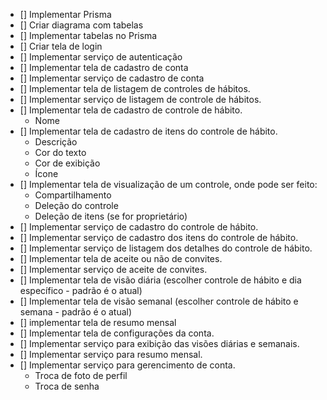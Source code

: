 - [] Implementar Prisma
- [] Criar diagrama com tabelas
- [] Implementar tabelas no Prisma
- [] Criar tela de login
- [] Implementar serviço de autenticação
- [] Implementar tela de cadastro de conta
- [] Implementar serviço de cadastro de conta
- [] Implementar tela de listagem de controles de hábitos.
- [] Implementar serviço de listagem de controle de hábitos.
- [] Implementar tela de cadastro de controle de hábito.
  - Nome
- [] Implementar tela de cadastro de itens do controle de hábito.
  - Descrição
  - Cor do texto
  - Cor de exibição
  - Ícone
- [] Implementar tela de visualização de um controle, onde pode ser feito:
  - Compartilhamento
  - Deleção do controle
  - Deleção de itens (se for proprietário)
- [] Implementar serviço de cadastro do controle de hábito.
- [] Implementar serviço de cadastro dos itens do controle de hábito.
- [] Implementar serviço de listagem dos detalhes do controle de hábito.
- [] Implementar tela de aceite ou não de convites.
- [] Implementar serviço de aceite de convites.
- [] Implementar tela de visão diária (escolher controle de hábito e dia específico - padrão é o atual)
- [] Implementar tela de visão semanal (escolher controle de hábito e semana - padrão é o atual)
- [] implementar tela de resumo mensal
- [] Implementar tela de configurações da conta.
- [] Implementar serviço para exibição das visões diárias e semanais.
- [] Implementar serviço para resumo mensal.
- [] Implementar serviço para gerencimento de conta.
  - Troca de foto de perfil
  - Troca de senha
